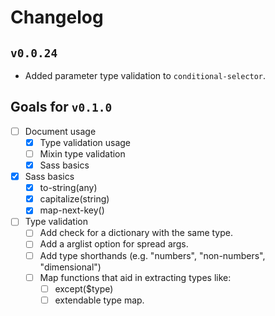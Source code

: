 # Changelog

## `v0.0.24`

- Added parameter type validation to `conditional-selector`.

## Goals for `v0.1.0`
  - [ ] Document usage
    - [x] Type validation usage
    - [ ] Mixin type validation
    - [x] Sass basics
  - [x] Sass basics
    - [x] to-string(any)
    - [x] capitalize(string)
    - [x] map-next-key()
  - [ ] Type validation
    - [ ] Add check for a dictionary with the same type.
    - [ ] Add a arglist option for spread args.
    - [ ] Add type shorthands (e.g. "numbers", "non-numbers", "dimensional")
    - [ ] Map functions that aid in extracting types like:
      - [ ] except($type)
      - [ ] extendable type map.